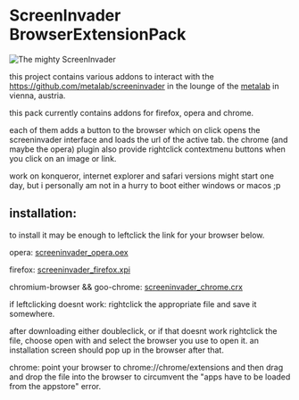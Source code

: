 ScreenInvader BrowserExtensionPack
=============

![The mighty ScreenInvader](http://metalab.github.com/ScreenInvader/images/logo.png)

this project contains various addons to interact with the https://github.com/metalab/screeninvader in the lounge of the [metalab](http://metalab.at) in vienna, austria.

this pack currently contains addons for firefox, opera and chrome.

each of them adds a button to the browser which on click opens the screeninvader interface and loads the url of the active tab.
the chrome (and maybe the opera) plugin also provide rightclick contextmenu buttons when you click on an image or link.


work on konqueror, internet explorer and safari versions might start one day, but i personally am not in a hurry to boot either windows or macos ;p

installation:
-------------

to install it may be enough to leftclick the link for your browser below.

opera: [screeninvader_opera.oex](https://github.com/manarius/ScreenInvader_BrowserExtensionPack/raw/master/screeninvader_opera.oex)

firefox: [screeninvader_firefox.xpi](https://github.com/manarius/ScreenInvader_BrowserExtensionPack/raw/master/screeninvader_firefox.xpi)

chromium-browser && goo-chrome: [screeninvader_chrome.crx](https://github.com/manarius/ScreenInvader_BrowserExtensionPack/raw/master/screeninvader_chrome.crx)

if leftclicking doesnt work:
rightclick the appropriate file and save it somewhere.

after downloading either doubleclick, or if that doesnt work rightclick the file, choose open with and select the browser you use to open it.
an installation screen should pop up in the browser after that.

chrome: point your browser to chrome://chrome/extensions and then drag and drop the file into the browser to circumvent the "apps have to be loaded from the appstore" error.
